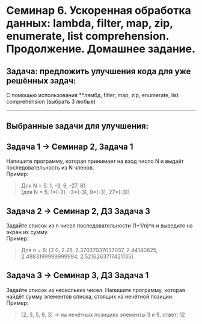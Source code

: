 # Семинар 6. Ускоренная обработка данных: lambda, filter, map, zip, enumerate, list comprehension. Продолжение. Домашнее задание.

## Задача: предложить улучшения кода для уже решённых задач:
С помощью использования **лямбд, filter, map, zip, enumerate, list comprehension
(выбрать 3 любые)

---

## Выбранные задачи для улучшения:

## Задача 1 -> Семинар 2, Задача 1
Напишите программу, которая принимает на вход число N и выдаёт последовательность из N членов.  
Пример:  
>Для N = 5: 1, -3, 9, -27, 81  
>(для N = 5: 1*(-3), -3*(-3), 9*(-3), 27*(-3))

## Задача 2 -> Семинар 2, ДЗ Задача 3
Задайте список из n чисел последовательности (1+1/n)^n и выведите на экран их сумму.  
Пример:  
>Для n = 6: [2.0, 2.25, 2.37037037037037, 2.44140625, 2.4883199999999994, 2.5216263717421135]

## Задача 3 -> Семинар 3, ДЗ Задача 1
Задайте список из нескольких чисел. 
Напишите программу, которая найдёт сумму элементов списка,
стоящих на нечётной позиции.  
Пример:  
>[2, 3, 5, 9, 3] -> на нечётных позициях элементы 3 и 9, ответ: 12
